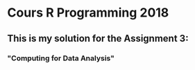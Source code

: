 # Cours R Programming 2018

## This is my solution for the Assignment 3:

### "Computing for Data Analysis"
